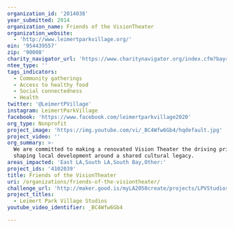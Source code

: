 ```yaml
---
organization_id: '2014038'
year_submitted: 2014
organization_name: Friends of the VisionTheater
organization_website:
  - 'http://www.leimertparkvillage.org/'
ein: '954439557'
zip: '90008'
charity_navigator_url: 'https://www.charitynavigator.org/index.cfm?bay=search.profile&ein=954439557'
ntee_type: ''
tags_indicators:
  - Community gatherings
  - Access to healthy food
  - Social connectedness
  - Health
twitter: '@LeimertPVillage'
instagram: LeimertParkVillage
facebook: 'https://www.facebook.com/leimertparkvillage2020'
org_type: Nonprofit
project_image: 'https://img.youtube.com/vi/_BC4Wfw6Gb4/hqdefault.jpg'
project_video: ''
org_summary: >-
  We are committed to making a renovated Vision Theater the driving principle in
  shaping local development around a shared cultural legacy.
areas_impacted: 'East LA,South LA,South Bay,Other:'
project_ids: '4102039'
title: Friends of the VisionTheater
uri: /organizations/friends-of-the-visiontheater/
challenge_url: 'http://maker.good.is/myLA2050create/projects/LPVStudios.html'
project_titles:
  - Leimert Park Village Studios
youtube_video_identifier: _BC4Wfw6Gb4

---
```

